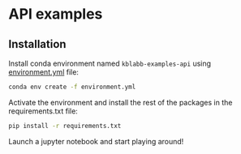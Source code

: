 # API examples


## Installation

Install conda environment named `kblabb-examples-api` using [environment.yml](https://github.com/kb-labb/kblabb-examples/blob/main/environment.yml) file:

```bash
conda env create -f environment.yml
```
Activate the environment and install the rest of the packages in the requirements.txt file:
```bash
pip install -r requirements.txt
```
Launch a jupyter notebook and start playing around!

